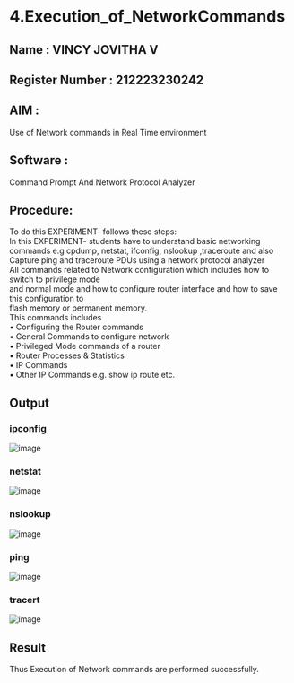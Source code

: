 # 4.Execution_of_NetworkCommands
## Name : VINCY JOVITHA V
## Register Number : 212223230242

## AIM :
Use of Network commands in Real Time environment
## Software : 
Command Prompt And Network Protocol Analyzer
## Procedure: 
To do this EXPERIMENT- follows these steps:
<BR>
In this EXPERIMENT- students have to understand basic networking commands e.g cpdump, netstat, ifconfig, nslookup ,traceroute and also Capture ping and traceroute PDUs using a network protocol analyzer 
<BR>
All commands related to Network configuration which includes how to switch to privilege mode
<BR>
and normal mode and how to configure router interface and how to save this configuration to
<BR>
flash memory or permanent memory.
<BR>
This commands includes
<BR>
• Configuring the Router commands
<BR>
• General Commands to configure network
<BR>
• Privileged Mode commands of a router 
<BR>
• Router Processes & Statistics
<BR>
• IP Commands
<BR>
• Other IP Commands e.g. show ip route etc.
<BR>

## Output
### ipconfig
![image](https://github.com/VincyJovitha01/4.Execution_of_NetworkCommends/assets/147121113/c9d2e890-cf68-42eb-9ac3-5c2e6af6d663)

### netstat
![image](https://github.com/VincyJovitha01/4.Execution_of_NetworkCommends/assets/147121113/0c3d08cb-ea35-493f-b2bc-d6baa70eb86d)

### nslookup
![image](https://github.com/VincyJovitha01/4.Execution_of_NetworkCommends/assets/147121113/61b07ec1-b7ac-439d-bca2-8ee66b3df179)

### ping
![image](https://github.com/VincyJovitha01/4.Execution_of_NetworkCommends/assets/147121113/609c2159-a0f5-400a-b220-ff984606f695)

### tracert
![image](https://github.com/VincyJovitha01/4.Execution_of_NetworkCommends/assets/147121113/b0f73c6f-ca3b-4515-baba-e99726c50ca8)

## Result
Thus Execution of Network commands are performed successfully.
